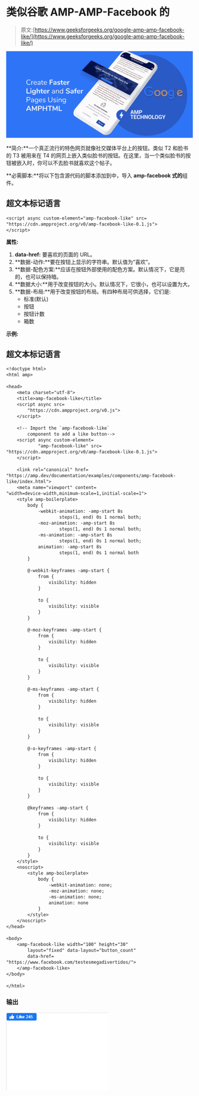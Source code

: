 # 类似谷歌 AMP-AMP-Facebook 的

> 原文:[https://www.geeksforgeeks.org/google-amp-amp-facebook-like/](https://www.geeksforgeeks.org/google-amp-amp-facebook-like/)

![](img/9f4c77d78e00cf75fc29323762067dd8.png)

**简介:**一个真正流行的特色网页就像社交媒体平台上的按钮。类似 T2 和脸书的 T3 被用来在 T4 的网页上嵌入类似脸书的按钮。在这里，当一个类似脸书的按钮被嵌入时，你可以不去脸书就喜欢这个帖子。

**必需脚本:**将以下包含源代码的脚本添加到中，导入 **amp-facebook 式的**组件。

## 超文本标记语言

```
<script async custom-element="amp-facebook-like" src=
"https://cdn.ampproject.org/v0/amp-facebook-like-0.1.js">
</script>
```

**属性:**

1.  **data-href:** 要喜欢的页面的 URL。
2.  **数据-动作:**要在按钮上显示的字符串。默认值为“喜欢”。
3.  **数据-配色方案:**应该在按钮外部使用的配色方案。默认情况下，它是亮的，也可以保持暗。
4.  **数据大小:**用于改变按钮的大小。默认情况下，它很小，也可以设置为大。
5.  **数据-布局:**用于改变按钮的布局。有四种布局可供选择，它们是:
    *   标准(默认)
    *   按钮
    *   按钮计数
    *   箱数

**示例:**

## 超文本标记语言

```
<!doctype html>
<html amp>

<head>
    <meta charset="utf-8">
    <title>amp-facebook-like</title>
    <script async src=
        "https://cdn.ampproject.org/v0.js">
    </script>

    <!-- Import the `amp-facebook-like` 
        component to add a like button-->
    <script async custom-element=
            "amp-facebook-like" src=
"https://cdn.ampproject.org/v0/amp-facebook-like-0.1.js">
    </script>

    <link rel="canonical" href=
"https://amp.dev/documentation/examples/components/amp-facebook-like/index.html">
    <meta name="viewport" content=
"width=device-width,minimum-scale=1,initial-scale=1">
    <style amp-boilerplate>
        body {
            -webkit-animation: -amp-start 8s 
                    steps(1, end) 0s 1 normal both;
            -moz-animation: -amp-start 8s 
                    steps(1, end) 0s 1 normal both;
            -ms-animation: -amp-start 8s 
                    steps(1, end) 0s 1 normal both;
            animation: -amp-start 8s 
                    steps(1, end) 0s 1 normal both
        }

        @-webkit-keyframes -amp-start {
            from {
                visibility: hidden
            }

            to {
                visibility: visible
            }
        }

        @-moz-keyframes -amp-start {
            from {
                visibility: hidden
            }

            to {
                visibility: visible
            }
        }

        @-ms-keyframes -amp-start {
            from {
                visibility: hidden
            }

            to {
                visibility: visible
            }
        }

        @-o-keyframes -amp-start {
            from {
                visibility: hidden
            }

            to {
                visibility: visible
            }
        }

        @keyframes -amp-start {
            from {
                visibility: hidden
            }

            to {
                visibility: visible
            }
        }
    </style>
    <noscript>
        <style amp-boilerplate>
            body {
                -webkit-animation: none;
                -moz-animation: none;
                -ms-animation: none;
                animation: none
            }
        </style>
    </noscript>
</head>

<body>
    <amp-facebook-like width="100" height="30"
        layout="fixed" data-layout="button_count"
        data-href=
"https://www.facebook.com/testesmegadivertidos/">
    </amp-facebook-like>
</body>

</html>
```

### 输出

![](img/322c1f546d04ad01a0246ad739a82836.png)
